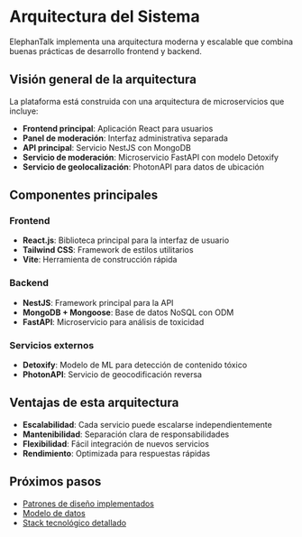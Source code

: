 # Arquitectura del Sistema

ElephanTalk implementa una arquitectura moderna y escalable que combina buenas prácticas de desarrollo frontend y backend.

## Visión general de la arquitectura

La plataforma está construida con una arquitectura de microservicios que incluye:

- **Frontend principal**: Aplicación React para usuarios
- **Panel de moderación**: Interfaz administrativa separada  
- **API principal**: Servicio NestJS con MongoDB
- **Servicio de moderación**: Microservicio FastAPI con modelo Detoxify
- **Servicio de geolocalización**: PhotonAPI para datos de ubicación

## Componentes principales

### Frontend
- **React.js**: Biblioteca principal para la interfaz de usuario
- **Tailwind CSS**: Framework de estilos utilitarios
- **Vite**: Herramienta de construcción rápida

### Backend
- **NestJS**: Framework principal para la API
- **MongoDB + Mongoose**: Base de datos NoSQL con ODM
- **FastAPI**: Microservicio para análisis de toxicidad

### Servicios externos
- **Detoxify**: Modelo de ML para detección de contenido tóxico
- **PhotonAPI**: Servicio de geocodificación reversa

## Ventajas de esta arquitectura

- **Escalabilidad**: Cada servicio puede escalarse independientemente
- **Mantenibilidad**: Separación clara de responsabilidades
- **Flexibilidad**: Fácil integración de nuevos servicios
- **Rendimiento**: Optimizada para respuestas rápidas

## Próximos pasos

- [Patrones de diseño implementados](design-patterns.md)
- [Modelo de datos](data-model.md)
- [Stack tecnológico detallado](software-stack.md)